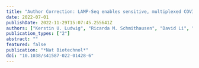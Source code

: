 ```yaml
---
title: "Author Correction: LAMP-Seq enables sensitive, multiplexed COVID-19 diagnostics using molecular barcoding"
date: 2022-07-01
publishDate: 2022-11-29T15:07:45.255641Z
authors: ["Kerstin U. Ludwig", "Ricarda M. Schmithausen", "David Li", "Max L. Jacobs", "Ronja Hollstein", "Katja Blumenstock", "Jana Liebing", "Mikołaj Słabicki", "Amir Ben-Shmuel", "Ofir Israeli", "Shay Weiss", "Thomas S. Ebert", "Nir Paran", "Wibke Rüdiger", "Gero Wilbring", "David Feldman", "Bärbel Lippke", "Nina Ishorst", "Lara M. Hochfeld", "Eva C. Beins", "Ines H. Kaltheuner", "Maximilian Schmitz", "Aliona Wöhler", "Manuel Döhla", "Esther Sib", "Marius Jentzsch", "Eva-Maria C. Moench", "Jacob D. Borrajo", "Jonathan Strecker", "Julia Reinhardt", "Brian Cleary", "Matthias Geyer", "Michael Hölzel", "Rhiannon Macrae", "Markus M. Nöthen", "Per Hoffmann", "Martin Exner", "Aviv Regev", "Feng Zhang", "Jonathan L. Schmid-Burgk"]
publication_types: ["2"]
abstract: ""
featured: false
publication: "*Nat Biotechnol*"
doi: "10.1038/s41587-022-01428-6"
---
```


